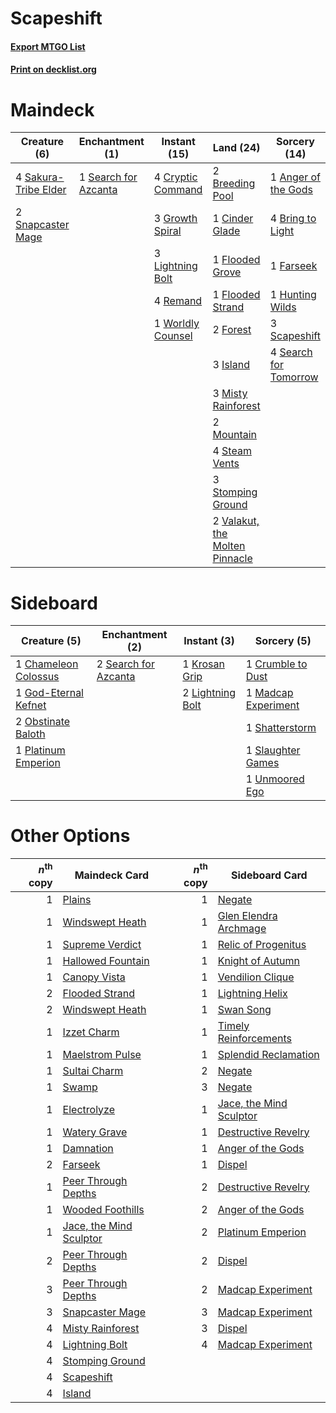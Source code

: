 # Scapeshift

#### [Export MTGO List](../collection/Scapeshift/Scapeshift.txt)
#### [Print on decklist.org](http://decklist.org/?deckmain=1%09Anger%20of%20the%20Gods%0A2%09Breeding%20Pool%0A4%09Bring%20to%20Light%0A1%09Cinder%20Glade%0A4%09Cryptic%20Command%0A1%09Farseek%0A1%09Flooded%20Grove%0A1%09Flooded%20Strand%0A2%09Forest%0A3%09Growth%20Spiral%0A1%09Hunting%20Wilds%0A3%09Island%0A3%09Lightning%20Bolt%0A3%09Misty%20Rainforest%0A2%09Mountain%0A4%09Remand%0A4%09Sakura-Tribe%20Elder%0A3%09Scapeshift%0A1%09Search%20for%20Azcanta%0A4%09Search%20for%20Tomorrow%0A2%09Snapcaster%20Mage%0A4%09Steam%20Vents%0A3%09Stomping%20Ground%0A2%09Valakut,%20the%20Molten%20Pinnacle%0A1%09Worldly%20Counsel&deckside=1%09Chameleon%20Colossus%0A1%09Crumble%20to%20Dust%0A1%09God-Eternal%20Kefnet%0A1%09Krosan%20Grip%0A2%09Lightning%20Bolt%0A1%09Madcap%20Experiment%0A2%09Obstinate%20Baloth%0A1%09Platinum%20Emperion%0A2%09Search%20for%20Azcanta%0A1%09Shatterstorm%0A1%09Slaughter%20Games%0A1%09Unmoored%20Ego)
# Maindeck

|                                         Creature (6)                                          |                                        Enchantment (1)                                        |                                        Instant (15)                                        |                                                Land (24)                                                |                                          Sorcery (14)                                          |
|-----------------------------------------------------------------------------------------------|-----------------------------------------------------------------------------------------------|--------------------------------------------------------------------------------------------|---------------------------------------------------------------------------------------------------------|------------------------------------------------------------------------------------------------|
|4 [Sakura-Tribe Elder](http://gatherer.wizards.com/Pages/Card/Details.aspx?multiverseid=220582)|1 [Search for Azcanta](http://gatherer.wizards.com/Pages/Card/Details.aspx?multiverseid=435226)|4 [Cryptic Command](http://gatherer.wizards.com/Pages/Card/Details.aspx?multiverseid=438614)|2 [Breeding Pool](http://gatherer.wizards.com/Pages/Card/Details.aspx?multiverseid=97088)                |1 [Anger of the Gods](http://gatherer.wizards.com/Pages/Card/Details.aspx?multiverseid=438682)  |
|2 [Snapcaster Mage](http://gatherer.wizards.com/Pages/Card/Details.aspx?multiverseid=227676)   |                                                                                               |3 [Growth Spiral](http://gatherer.wizards.com/Pages/Card/Details.aspx?multiverseid=457322)  |1 [Cinder Glade](http://gatherer.wizards.com/Pages/Card/Details.aspx?multiverseid=401841)                |4 [Bring to Light](http://gatherer.wizards.com/Pages/Card/Details.aspx?multiverseid=401831)     |
|                                                                                               |                                                                                               |3 [Lightning Bolt](http://gatherer.wizards.com/Pages/Card/Details.aspx?multiverseid=806)    |1 [Flooded Grove](http://gatherer.wizards.com/Pages/Card/Details.aspx?multiverseid=442228)               |1 [Farseek](http://gatherer.wizards.com/Pages/Card/Details.aspx?multiverseid=420766)            |
|                                                                                               |                                                                                               |4 [Remand](http://gatherer.wizards.com/Pages/Card/Details.aspx?multiverseid=380255)         |1 [Flooded Strand](http://gatherer.wizards.com/Pages/Card/Details.aspx?multiverseid=405098)              |1 [Hunting Wilds](http://gatherer.wizards.com/Pages/Card/Details.aspx?multiverseid=451107)      |
|                                                                                               |                                                                                               |1 [Worldly Counsel](http://gatherer.wizards.com/Pages/Card/Details.aspx?multiverseid=142298)|2 [Forest](http://gatherer.wizards.com/Pages/Card/Details.aspx?multiverseid=439860)                      |3 [Scapeshift](http://gatherer.wizards.com/Pages/Card/Details.aspx?multiverseid=447337)         |
|                                                                                               |                                                                                               |                                                                                            |3 [Island](http://gatherer.wizards.com/Pages/Card/Details.aspx?multiverseid=439857)                      |4 [Search for Tomorrow](http://gatherer.wizards.com/Pages/Card/Details.aspx?multiverseid=205408)|
|                                                                                               |                                                                                               |                                                                                            |3 [Misty Rainforest](http://gatherer.wizards.com/Pages/Card/Details.aspx?multiverseid=405102)            |                                                                                                |
|                                                                                               |                                                                                               |                                                                                            |2 [Mountain](http://gatherer.wizards.com/Pages/Card/Details.aspx?multiverseid=439859)                    |                                                                                                |
|                                                                                               |                                                                                               |                                                                                            |4 [Steam Vents](http://gatherer.wizards.com/Pages/Card/Details.aspx?multiverseid=405109)                 |                                                                                                |
|                                                                                               |                                                                                               |                                                                                            |3 [Stomping Ground](http://gatherer.wizards.com/Pages/Card/Details.aspx?multiverseid=405110)             |                                                                                                |
|                                                                                               |                                                                                               |                                                                                            |2 [Valakut, the Molten Pinnacle](http://gatherer.wizards.com/Pages/Card/Details.aspx?multiverseid=190400)|                                                                                                |


# Sideboard

|                                         Creature (5)                                          |                                        Enchantment (2)                                        |                                      Instant (3)                                       |                                         Sorcery (5)                                          |
|-----------------------------------------------------------------------------------------------|-----------------------------------------------------------------------------------------------|----------------------------------------------------------------------------------------|----------------------------------------------------------------------------------------------|
|1 [Chameleon Colossus](http://gatherer.wizards.com/Pages/Card/Details.aspx?multiverseid=220451)|2 [Search for Azcanta](http://gatherer.wizards.com/Pages/Card/Details.aspx?multiverseid=435226)|1 [Krosan Grip](http://gatherer.wizards.com/Pages/Card/Details.aspx?multiverseid=376394)|1 [Crumble to Dust](http://gatherer.wizards.com/Pages/Card/Details.aspx?multiverseid=401850)  |
|1 [God-Eternal Kefnet](http://gatherer.wizards.com/Pages/Card/Details.aspx?multiverseid=460980)|                                                                                               |2 [Lightning Bolt](http://gatherer.wizards.com/Pages/Card/Details.aspx?multiverseid=806)|1 [Madcap Experiment](http://gatherer.wizards.com/Pages/Card/Details.aspx?multiverseid=417695)|
|2 [Obstinate Baloth](http://gatherer.wizards.com/Pages/Card/Details.aspx?multiverseid=438745)  |                                                                                               |                                                                                        |1 [Shatterstorm](http://gatherer.wizards.com/Pages/Card/Details.aspx?multiverseid=130370)     |
|1 [Platinum Emperion](http://gatherer.wizards.com/Pages/Card/Details.aspx?multiverseid=457134) |                                                                                               |                                                                                        |1 [Slaughter Games](http://gatherer.wizards.com/Pages/Card/Details.aspx?multiverseid=290532)  |
|                                                                                               |                                                                                               |                                                                                        |1 [Unmoored Ego](http://gatherer.wizards.com/Pages/Card/Details.aspx?multiverseid=452962)     |


# Other Options

|*n*<sup>th</sup> copy|                                          Maindeck Card                                           |*n*<sup>th</sup> copy|                                          Sideboard Card                                          |
|--------------------:|--------------------------------------------------------------------------------------------------|--------------------:|--------------------------------------------------------------------------------------------------|
|                    1|[Plains](http://gatherer.wizards.com/Pages/Card/Details.aspx?multiverseid=439856)                 |                    1|[Negate](http://gatherer.wizards.com/Pages/Card/Details.aspx?multiverseid=423707)                 |
|                    1|[Windswept Heath](http://gatherer.wizards.com/Pages/Card/Details.aspx?multiverseid=405115)        |                    1|[Glen Elendra Archmage](http://gatherer.wizards.com/Pages/Card/Details.aspx?multiverseid=157977)  |
|                    1|[Supreme Verdict](http://gatherer.wizards.com/Pages/Card/Details.aspx?multiverseid=438776)        |                    1|[Relic of Progenitus](http://gatherer.wizards.com/Pages/Card/Details.aspx?multiverseid=174824)    |
|                    1|[Hallowed Fountain](http://gatherer.wizards.com/Pages/Card/Details.aspx?multiverseid=97071)       |                    1|[Knight of Autumn](http://gatherer.wizards.com/Pages/Card/Details.aspx?multiverseid=452933)       |
|                    1|[Canopy Vista](http://gatherer.wizards.com/Pages/Card/Details.aspx?multiverseid=401837)           |                    1|[Vendilion Clique](http://gatherer.wizards.com/Pages/Card/Details.aspx?multiverseid=442065)       |
|                    2|[Flooded Strand](http://gatherer.wizards.com/Pages/Card/Details.aspx?multiverseid=405098)         |                    1|[Lightning Helix](http://gatherer.wizards.com/Pages/Card/Details.aspx?multiverseid=249386)        |
|                    2|[Windswept Heath](http://gatherer.wizards.com/Pages/Card/Details.aspx?multiverseid=405115)        |                    1|[Swan Song](http://gatherer.wizards.com/Pages/Card/Details.aspx?multiverseid=420715)              |
|                    1|[Izzet Charm](http://gatherer.wizards.com/Pages/Card/Details.aspx?multiverseid=338413)            |                    1|[Timely Reinforcements](http://gatherer.wizards.com/Pages/Card/Details.aspx?multiverseid=220074)  |
|                    1|[Maelstrom Pulse](http://gatherer.wizards.com/Pages/Card/Details.aspx?multiverseid=180613)        |                    1|[Splendid Reclamation](http://gatherer.wizards.com/Pages/Card/Details.aspx?multiverseid=414474)   |
|                    1|[Sultai Charm](http://gatherer.wizards.com/Pages/Card/Details.aspx?multiverseid=386676)           |                    2|[Negate](http://gatherer.wizards.com/Pages/Card/Details.aspx?multiverseid=423707)                 |
|                    1|[Swamp](http://gatherer.wizards.com/Pages/Card/Details.aspx?multiverseid=439858)                  |                    3|[Negate](http://gatherer.wizards.com/Pages/Card/Details.aspx?multiverseid=423707)                 |
|                    1|[Electrolyze](http://gatherer.wizards.com/Pages/Card/Details.aspx?multiverseid=247276)            |                    1|[Jace, the Mind Sculptor](http://gatherer.wizards.com/Pages/Card/Details.aspx?multiverseid=442051)|
|                    1|[Watery Grave](http://gatherer.wizards.com/Pages/Card/Details.aspx?multiverseid=405114)           |                    1|[Destructive Revelry](http://gatherer.wizards.com/Pages/Card/Details.aspx?multiverseid=373351)    |
|                    1|[Damnation](http://gatherer.wizards.com/Pages/Card/Details.aspx?multiverseid=425888)              |                    1|[Anger of the Gods](http://gatherer.wizards.com/Pages/Card/Details.aspx?multiverseid=438682)      |
|                    2|[Farseek](http://gatherer.wizards.com/Pages/Card/Details.aspx?multiverseid=420766)                |                    1|[Dispel](http://gatherer.wizards.com/Pages/Card/Details.aspx?multiverseid=401858)                 |
|                    1|[Peer Through Depths](http://gatherer.wizards.com/Pages/Card/Details.aspx?multiverseid=78690)     |                    2|[Destructive Revelry](http://gatherer.wizards.com/Pages/Card/Details.aspx?multiverseid=373351)    |
|                    1|[Wooded Foothills](http://gatherer.wizards.com/Pages/Card/Details.aspx?multiverseid=405116)       |                    2|[Anger of the Gods](http://gatherer.wizards.com/Pages/Card/Details.aspx?multiverseid=438682)      |
|                    1|[Jace, the Mind Sculptor](http://gatherer.wizards.com/Pages/Card/Details.aspx?multiverseid=442051)|                    2|[Platinum Emperion](http://gatherer.wizards.com/Pages/Card/Details.aspx?multiverseid=457134)      |
|                    2|[Peer Through Depths](http://gatherer.wizards.com/Pages/Card/Details.aspx?multiverseid=78690)     |                    2|[Dispel](http://gatherer.wizards.com/Pages/Card/Details.aspx?multiverseid=401858)                 |
|                    3|[Peer Through Depths](http://gatherer.wizards.com/Pages/Card/Details.aspx?multiverseid=78690)     |                    2|[Madcap Experiment](http://gatherer.wizards.com/Pages/Card/Details.aspx?multiverseid=417695)      |
|                    3|[Snapcaster Mage](http://gatherer.wizards.com/Pages/Card/Details.aspx?multiverseid=227676)        |                    3|[Madcap Experiment](http://gatherer.wizards.com/Pages/Card/Details.aspx?multiverseid=417695)      |
|                    4|[Misty Rainforest](http://gatherer.wizards.com/Pages/Card/Details.aspx?multiverseid=405102)       |                    3|[Dispel](http://gatherer.wizards.com/Pages/Card/Details.aspx?multiverseid=401858)                 |
|                    4|[Lightning Bolt](http://gatherer.wizards.com/Pages/Card/Details.aspx?multiverseid=806)            |                    4|[Madcap Experiment](http://gatherer.wizards.com/Pages/Card/Details.aspx?multiverseid=417695)      |
|                    4|[Stomping Ground](http://gatherer.wizards.com/Pages/Card/Details.aspx?multiverseid=405110)        |                     |                                                                                                  |
|                    4|[Scapeshift](http://gatherer.wizards.com/Pages/Card/Details.aspx?multiverseid=447337)             |                     |                                                                                                  |
|                    4|[Island](http://gatherer.wizards.com/Pages/Card/Details.aspx?multiverseid=439857)                 |                     |                                                                                                  |

